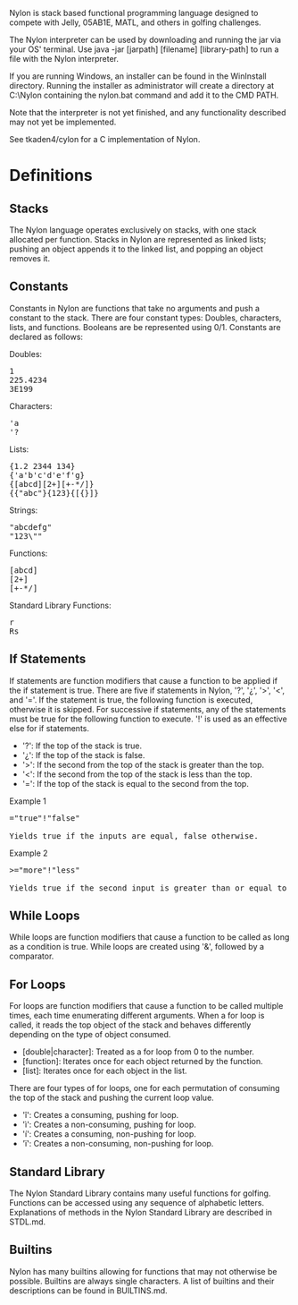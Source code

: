 Nylon is stack based functional programming language designed to compete with Jelly, 05AB1E, MATL, and others in golfing challenges.

The Nylon interpreter can be used by downloading and running the jar via your OS' terminal. Use java -jar [jarpath] [filename] [library-path] to run a file with the Nylon interpreter.

If you are running Windows, an installer can be found in the WinInstall directory. Running the installer as administrator will create a directory at C:\Nylon containing the nylon.bat command and add it to the CMD PATH.

Note that the interpreter is not yet finished, and any functionality described may not yet be implemented.

See tkaden4/cylon for a C implementation of Nylon.

# Definitions

## Stacks

The Nylon language operates exclusively on stacks, with one stack allocated per function. Stacks in Nylon are represented as linked lists; pushing an object appends it to the linked list, and popping an object removes it.

## Constants

Constants in Nylon are functions that take no arguments and push a constant to the stack. There are four constant types: Doubles, characters, lists, and functions. Booleans are be represented using 0/1. Constants are declared as follows:

Doubles:
<pre>
1
225.4234
3E199
</pre>

Characters:
<pre>
'a
'?
</pre>

Lists:
<pre>
{1.2 2344 134}
{'a'b'c'd'e'f'g}
{[abcd][2+][+-*/]}
{{"abc"}{123}{[{}]}
</pre>

Strings:
<pre>
"abcdefg"
"123\""
</pre>

Functions:
<pre>
[abcd]
[2+]
[+-*/]
</pre>

Standard Library Functions:
<pre>
r
Rs
</pre>

## If Statements

If statements are function modifiers that cause a function to be applied if the if statement is true. There are five if statements in Nylon, '?', '¿', '>', '<', and '='. If the statement is true, the following function is executed, otherwise it is skipped. For successive if statements, any of the statements must be true for the following function to execute. '!' is used as an effective else for if statements.

- '?': If the top of the stack is true.
- '¿': If the top of the stack is false.
- '>': If the second from the top of the stack is greater than the top.
- '<': If the second from the top of the stack is less than the top.
- '=': If the top of the stack is equal to the second from the top.

Example 1
<pre>
="true"!"false"

Yields true if the inputs are equal, false otherwise.
</pre>

Example 2
<pre>
>="more"!"less"

Yields true if the second input is greater than or equal to the first input, false otherwise.
</pre>

## While Loops

While loops are function modifiers that cause a function to be called as long as a condition is true. While loops are created using '&', followed by a comparator.

## For Loops

For loops are function modifiers that cause a function to be called multiple times, each time enumerating different arguments. When a for loop is called, it reads the top object of the stack and behaves differently depending on the type of object consumed.

- [double|character]: Treated as a for loop from 0 to the number.
- [function]: Iterates once for each object returned by the function.
- [list]: Iterates once for each object in the list.

There are four types of for loops, one for each permutation of consuming the top of the stack and pushing the current loop value.

- 'î': Creates a consuming, pushing for loop.
- 'ì': Creates a non-consuming, pushing for loop.
- 'í': Creates a consuming, non-pushing for loop.
- 'ï': Creates a non-consuming, non-pushing for loop.

## Standard Library

The Nylon Standard Library contains many useful functions for golfing. Functions can be accessed using any sequence of alphabetic letters. Explanations of methods in the Nylon Standard Library are described in STDL.md.

## Builtins

Nylon has many builtins allowing for functions that may not otherwise be possible. Builtins are always single characters. A list of builtins and their descriptions can be found in BUILTINS.md.
